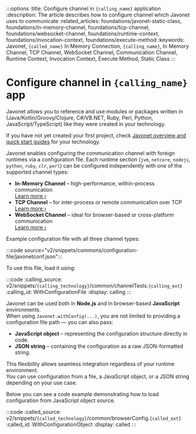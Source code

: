 :::options
:title: Configure channel in `{calling_name}` application
:description: The article describes how to configure channel which Javonet uses to communicate
:related_articles: foundations/javonet-static-class, foundations/in-memory-channel, foundations/tcp-channel, foundations/websocket-channel, foundations/runtime-context, foundations/invocation-context, foundations/execute-method
:keywords: Javonet, `{called_name}` In Memory Connection, `{calling_name}`, In Memory Channel, TCP Channel, WebSocket Channel, Communication Channel, Runtime Context, Invocation Context, Execute Method, Static Class
:::

# Configure channel in `{calling_name}` app

Javonet allows you to reference and use modules or packages written in (Java/Kotlin/Groovy/Clojure, C#/VB.NET, Ruby, Perl, Python, JavaScript/TypeScript) like they were created in your technology.

If you have not yet created your first project, check [Javonet overview and quick start guides](/guides/v2/`{calling_technology}`/`{called_technology}`/getting-started/about-javonet) for your technology.

Javonet enables configuring the communication channel with foreign runtimes via a configuration file. Each runtime section (`jvm`, `netcore`, `nodejs`, `python`, `ruby`, `clr`, `perl`) can be configured independently with one of the supported channel types:

- **In-Memory Channel** – high-performance, within-process communication  
  [Learn more ›](/guides/v2/javascript/foundations/in-memory-channel)
- **TCP Channel** – for inter-process or remote communication over TCP  
  [Learn more ›](/guides/v2/javascript/foundations/tcp-channel)
- **WebSocket Channel** – ideal for browser-based or cross-platform communication  
  [Learn more ›](/guides/v2/javascript/foundations/websocket-channel)


Example configuration file with all three channel types:

:::code source="v2/snippets/commons/configuration-file/javonetconf.json":::

To use this file, load it using:

:::code
:calling_source: v2/snippets/`{calling_technology}`/common/channelTests.`{calling_ext}`
:calling_id: WithConfigurationFile
:display: calling
:::

Javonet can be used both in **Node.js** and in browser-based **JavaScript** environments.  
When using `Javonet.withConfig(...)`, you are not limited to providing a configuration file path — you can also pass:

- **JavaScript object** – representing the configuration structure directly in code.
- **JSON string** – containing the configuration as a raw JSON-formatted string.


This flexibility allows seamless integration regardless of your runtime environment.  
You can use configuration from a file, a JavaScript object, or a JSON string depending on your use case.

Below you can see a code example demonstrating how to load configuration from JavaScript object source.


:::code
:called_source: v2/snippets/`{called_technology}`/common/browserConfig.`{called_ext}`
:called_id: WithConfigurationObject
:display: called
:::
